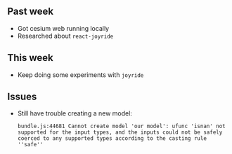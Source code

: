 ## Past week

* Got cesium web running locally
* Researched about `react-joyride`

## This week

* Keep doing some experiments with `joyride`

## Issues

* Still have trouble creating a new model:
    ```
    bundle.js:44681 Cannot create model 'our model': ufunc 'isnan' not supported for the input types, and the inputs could not be safely coerced to any supported types according to the casting rule ''safe''
    ```
